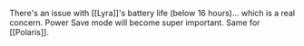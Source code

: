 There's an issue with [[Lyra]]'s battery life (below 16 hours)... which is a real concern. Power Save mode will become super important. Same for [[Polaris]].

